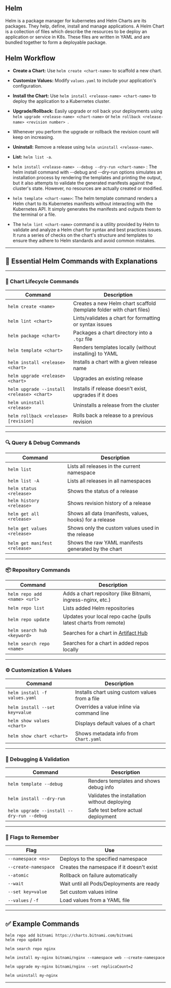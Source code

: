## Helm

Helm is a package manager for kubernetes and Helm Charts are its packages. They help, define, install and manage applications. A Helm Chart is a collection of files which describe the resources to be deploy an application or service in K8s. These files are written in YAML and are bundled together to form a deployable package.

## Helm Workflow

- **Create a Chart:** Use `helm create <chart-name>` to scaffold a new chart.<br>
- **Customize Values:** Modify `values.yaml` to include your application's configuration.<br>
- **Install the Chart:** Use `helm install <release-name> <chart-name>` to deploy the application to a Kubernetes cluster.<br>
- **Upgrade/Rollback:** Easily upgrade or roll back your deployments using `helm upgrade <release-name> <chart-name>` or `helm rollback <release-name> <revision number> `.<br>
- Whenever you perform the upgrade or rollback the revision count will keep on increasing.<br>

- **Uninstall:** Remove a release using `helm uninstall <release-name>`.<br>
- **List:** `helm list -a`.

- `helm install <release-name> --debug --dry-run <chart-name>` : The helm install command with --debug and --dry-run options simulates an installation process by rendering the templates and printing the output, but it also attempts to validate the generated manifests against the cluster's state. However, no resources are actually created or modified.

- `helm template <chart-name>`: The helm template command renders a Helm chart to its Kubernetes manifests without interacting with the Kubernetes API. It simply generates the manifests and outputs them to the terminal or a file.

- The `helm lint <chart-name>` command is a utility provided by Helm to validate and analyze a Helm chart for syntax and best practices issues. It runs a series of checks on the chart's structure and templates to ensure they adhere to Helm standards and avoid common mistakes.

---

## 🧠 **Essential Helm Commands with Explanations**

---

### 🔧 Chart Lifecycle Commands

| Command                                    | Description                                                          |
| ------------------------------------------ | -------------------------------------------------------------------- |
| `helm create <name>`                       | Creates a new Helm chart scaffold (template folder with chart files) |
| `helm lint <chart>`                        | Lints/validates a chart for formatting or syntax issues              |
| `helm package <chart>`                     | Packages a chart directory into a `.tgz` file                        |
| `helm template <chart>`                    | Renders templates locally (without installing) to YAML               |
| `helm install <release> <chart>`           | Installs a chart with a given release name                           |
| `helm upgrade <release> <chart>`           | Upgrades an existing release                                         |
| `helm upgrade --install <release> <chart>` | Installs if release doesn't exist, upgrades if it does               |
| `helm uninstall <release>`                 | Uninstalls a release from the cluster                                |
| `helm rollback <release> [revision]`       | Rolls back a release to a previous revision                          |

---

### 🔍 Query & Debug Commands

| Command                       | Description                                             |
| ----------------------------- | ------------------------------------------------------- |
| `helm list`                   | Lists all releases in the current namespace             |
| `helm list -A`                | Lists all releases in all namespaces                    |
| `helm status <release>`       | Shows the status of a release                           |
| `helm history <release>`      | Shows revision history of a release                     |
| `helm get all <release>`      | Shows all data (manifests, values, hooks) for a release |
| `helm get values <release>`   | Shows only the custom values used in the release        |
| `helm get manifest <release>` | Shows the raw YAML manifests generated by the chart     |

---

### 📦 Repository Commands

| Command                      | Description                                                     |
| ---------------------------- | --------------------------------------------------------------- |
| `helm repo add <name> <url>` | Adds a chart repository (like Bitnami, ingress-nginx, etc.)     |
| `helm repo list`             | Lists added Helm repositories                                   |
| `helm repo update`           | Updates your local repo cache (pulls latest charts from remote) |
| `helm search hub <keyword>`  | Searches for a chart in [Artifact Hub](https://artifacthub.io)  |
| `helm search repo <name>`    | Searches for a chart in added repos locally                     |

---

### ⚙️ Customization & Values

| Command                        | Description                                    |
| ------------------------------ | ---------------------------------------------- |
| `helm install -f values.yaml`  | Installs chart using custom values from a file |
| `helm install --set key=value` | Overrides a value inline via command line      |
| `helm show values <chart>`     | Displays default values of a chart             |
| `helm show chart <chart>`      | Shows metadata info from `Chart.yaml`          |

---

### 🧪 Debugging & Validation

| Command                                    | Description                                  |
| ------------------------------------------ | -------------------------------------------- |
| `helm template --debug`                    | Renders templates and shows debug info       |
| `helm install --dry-run`                   | Validates the installation without deploying |
| `helm upgrade --install --dry-run --debug` | Safe test before actual deployment           |

---

### 🧰 Flags to Remember

| Flag                 | Use                                       |
| -------------------- | ----------------------------------------- |
| `--namespace <ns>`   | Deploys to the specified namespace        |
| `--create-namespace` | Creates the namespace if it doesn't exist |
| `--atomic`           | Rollback on failure automatically         |
| `--wait`             | Wait until all Pods/Deployments are ready |
| `--set key=value`    | Set custom values inline                  |
| `--values` / `-f`    | Load values from a YAML file              |

---

## ✅ Example Commands

```
helm repo add bitnami https://charts.bitnami.com/bitnami
helm repo update

helm search repo nginx

helm install my-nginx bitnami/nginx --namespace web --create-namespace

helm upgrade my-nginx bitnami/nginx --set replicaCount=2

helm uninstall my-nginx
```

---
